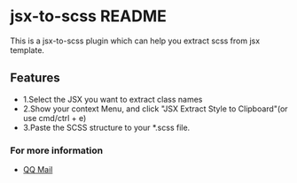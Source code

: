 # jsx-to-scss README
This is a jsx-to-scss plugin which can help you extract scss from jsx template.

## Features
- 1.Select the JSX you want to extract class names
- 2.Show your context Menu, and click "JSX Extract Style to Clipboard"(or use cmd/ctrl + e)
- 3.Paste the SCSS structure to your *.scss file.

### For more information

* [QQ Mail](1649424609@qq.com)



